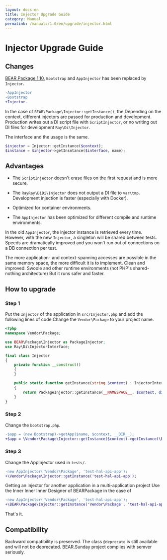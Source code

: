 ```yaml
---
layout: docs-en
title: Injector Upgrade Guide
category: Manual
permalink: /manuals/1.0/en/upgrade/injector.html
---
```


# Injector Upgrade Guide

## Changes

[BEAR.Package 1.10](https://github.com/bearsunday/BEAR.Package/releases/tag/1.10.0), `Bootstrap` and `AppInjector` has been replaced by `Injector`.

```diff
-AppInjector
-Bootstrap
+Injector.
```

In the case of `BEAR\Package\Injector::getInstance()`, the Depending on the context, different injectors are passed for production and development.
Production writes out a  DI script file with `ScriptInjector`, or no writing out DI files for development `Ray\Di\Injector`.

The interface and the usage is the same.

```php
$injector = Injector::getInstance($context);
$instance = $injector->getInsntance($interface, name);
```

## Advantages

 * The `ScriptInjector` doesn't erase files on the first request and is more secure.
 
 * The `RayRay\DiDi\Injector` does not output a DI file to `var\tmp`. Development injection is faster (especially with Docker).

 * Optimized for container environments.

 * The `AppInjector` has been optimized for different compile and runtime environments.

In the old `AppInjector`, the injector instance is retrieved every time. However, with the new `Injector`, a singleton will be shared between tests.
Speeds are dramatically improved and you won't run out of connections on a DB connection per test.

The more application- and context-spanning accesses are possible in the same memory space, the more difficult it is to implement. Clean and improved.
Swoole and other runtime environments (not PHP's shared-nothing architecture) But it runs safer and faster.

## How to upgrade

### Step 1

Put the `Injector` of the application in `src/Injector.php` and add the following lines of code Change the `Vendor\Package` to your project name.

```php
<?php
namespace Vendor\Package;

use BEAR\Package\Injector as PackageInjector;
use Ray\Di\InjectorInterface;

final class Injector
{
    private function __construct()
    {
    }

    public static function getInstance(string $context) : InjectorInterface
    {
        return PackageInjector::getInstance(__NAMESPACE__, $context, dirname(__DIR__));
    }
}
```

### Step 2

Change the `bootstrap.php`.

```diff
-$app = (new Bootstrap)->getApp($name, $context, __DIR__);
+$app = \Vendor\Package\Injector::getInstance($context)->getInstance(\BEAR\Sunday\Extension\Application\AppInterface::class);
```

### Step 3

Change the AppInjector used in `tests/`.

```diff
-new AppInjector('Vendor\Package', 'test-hal-api-app');
+\Vendor\Package\Injector::getInstance('test-hal-api-app');
```

Getting an injector for another application in a multi-application project Use the Inner Inner Inner Designer of BEARPackage in the case of

```diff
-new AppInjector('Vendor\Package', 'test-hal-api-app');
+\BEAR\Package\Injector::getInstance('Vendor\Package', 'test-hal-api-app', $appDir);
```

That's it.

## Compatibility

Backward compatibility is preserved. The class `@deprecate` is still available and will not be deprecated.
BEAR.Sunday project complies with semver seriously.